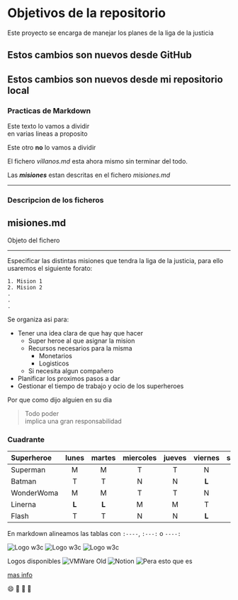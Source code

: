# Objetivos de la repositorio

Este proyecto se encarga de manejar los planes de la liga de la justicia

## Estos cambios son nuevos desde GitHub
## Estos cambios son nuevos desde mi repositorio local

### Practicas de Markdown

Este texto lo vamos a dividir\
en varias lineas a proposito

Este otro **no**
lo vamos a dividir

El fichero *villanos.md* esta ahora mismo sin terminar del todo.

Las ***misiones*** estan descritas en el fichero *misiones.md*
***
### Descripcion de los ficheros
misiones.md
---
Objeto del fichero
- - -
Especificar las distintas misiones que tendra la liga de la justicia, para ello usaremos el siguiente forato:

```
1. Mision 1
2. Mision 2
.
.
.
```
Se organiza asi para:
* Tener una idea clara de que hay que hacer
  * Super heroe al que asignar la mision
  * Recursos necesarios para la misma
    * Monetarios
    * Logisticos
  * Si necesita algun compañero
* Planificar los proximos pasos a dar
* Gestionar el tiempo de trabajo y ocio de los superheroes 

Por que como dijo alguien en su dia
> Todo poder  
> implica una gran
> responsabilidad

### Cuadrante
|Superheroe|lunes|martes|miercoles|jueves|viernes|sabado|domingo|total|
|:---------|:---:|:----:|:-------:|:----:|:-----:|:----:|:-----:|----:|
|Superman  |M    |M     |T        |T     |N      |N     |**L**  |6    |
|Batman    |T    |T     |N        |N     |**L**  |**L** |M      |6    |
|WonderWoma|M    |M     |T        |T     |N      |N     |**L**  |6    |
|Linerna   |**L**|**L** |M        |M     |T      |T     |N      |6    |
|Flash     |T    |T     |N        |N     |**L**  |**L** |M      |6    |

En markdown alineamos las tablas con `:----`, `:---:` o `----:`

![Logo w3c](http://logow3c.com/imagen.jpg "Logo del W3C")
![Logo w3c](https://www.w3.org/Icons/w3c_home "Logo W3C")
![Logo w3c](https://www.w3.org/Icons/w3c_home)

Logos disponibles
![VMWare Old][logo1]
![Notion][logo2]
![Pera esto que es][logo3]


[logo1]:https://img.icons8.com/fluency/452/old-vmware-logo.png
[logo2]:https://img.icons8.com/fluency/344/notion.png
[logo3]:https://img.icons8.com/fluency/344/logo.png

[mas info](https://es.wikipedia.org/wiki/Liga_de_la_Justicia)

😄
🙈 🙉 🙊
